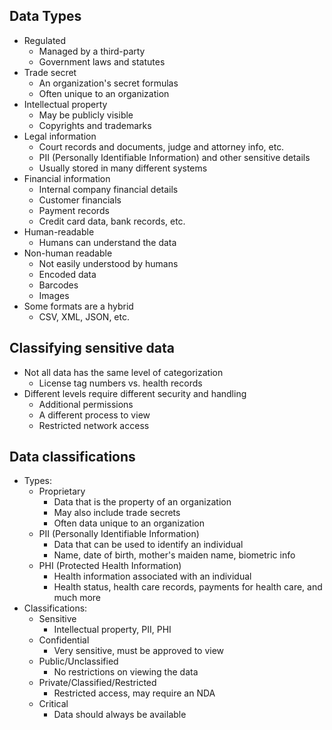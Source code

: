 ## Data Types
- Regulated
	- Managed by a third-party
	- Government laws and statutes
- Trade secret
	- An organization's secret formulas
	- Often unique to an organization
- Intellectual property
	- May be publicly visible
	- Copyrights and trademarks
- Legal information
	- Court records and documents, judge and attorney info, etc.
	- PII (Personally Identifiable Information) and other sensitive details
	- Usually stored in many different systems
- Financial information
	- Internal company financial details
	- Customer financials
	- Payment records
	- Credit card data, bank records, etc.
- Human-readable
	- Humans can understand the data
- Non-human readable
	- Not easily understood by humans
	- Encoded data
	- Barcodes
	- Images
- Some formats are a hybrid
	- CSV, XML, JSON, etc.
## Classifying sensitive data
- Not all data has the same level of categorization
	- License tag numbers vs. health records
- Different levels require different security and handling
	- Additional permissions
	- A different process to view
	- Restricted network access
## Data classifications
- Types:
	- Proprietary
		- Data that is the property of an organization
		- May also include trade secrets
		- Often data unique to an organization
	- PII (Personally Identifiable Information)
		- Data that can be used to identify an individual
		- Name, date of birth, mother's maiden name, biometric info
	- PHI (Protected Health Information)
		- Health information associated with an individual
		- Health status, health care records, payments for health care, and much more
- Classifications:
	- Sensitive
		- Intellectual property, PII, PHI
	- Confidential
		- Very sensitive, must be approved to view
	- Public/Unclassified
		- No restrictions on viewing the data
	- Private/Classified/Restricted
		- Restricted access, may require an NDA
	- Critical
		- Data should always be available